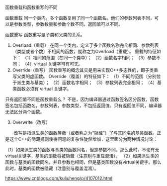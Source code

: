 函数重载和函数重写的不同

函数重载
同一个类内，多个函数复用了同一个函数名。他们的参数列表不同，可以是参数类型，参数数量和参数个数不同。返回值可以不同。

函数重写
函数重写是子类和父类的关系。

1. Overload（重载）
   在同一个类内，定义了多个函数名称完全相同、参数列表（类型或者个数）不相同的函数，就称之为Overload（重载）。
   重载的特征如下：
   （1）相同的范围（在同一个类中）；
   （2）函数名字相同；
   （3）参数不同；
   （4）virtual 关键字可有可无。
2. Override（重写）
   函数重写的概念其实是用来实现C++多态性的，即子类重写父类的虚函数。
   Override（覆盖）的特征如下：
   （1）不同的范围（分别位于派生类与基类）；
   （2）函数名字相同；
   （3）参数列表完全相同；
   （4）基类函数必须有 virtual 关键字。

只有返回值不同是函数重载么？
不是，因为编译器通过函数签名区分函数，函数签名包括函数名，参数列表，参数类型，不包括返回值。只有返回值不同，编译器无法区分两个函数。

3. Overwrite（改写）

　　改写是指派生类的函数屏蔽（或者称之为“隐藏”）了与其同名的基类函数。正是这个C++的隐藏规则使得问题的复杂性陡然增加，这里面分为两种情况讨论：

（1）如果派生类的函数与基类的函数同名，但是参数不同。那么此时，不论有无virtual关键字，基类的函数将被隐藏（注意别与重载混淆）。
（2）如果派生类的函数与基类的函数同名，并且参数也相同，但是基类函数没有virtual关键字。那么此时，基类的函数被隐藏（注意别与覆盖混淆）。

https://www.cnblogs.com/kuliuheng/p/4107012.html
